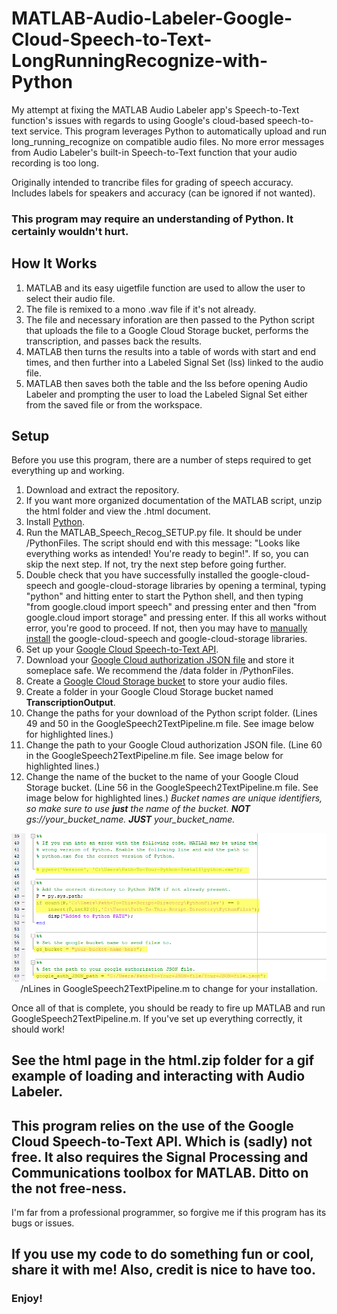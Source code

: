 # MATLAB-Audio-Labeler-Google-Cloud-Speech-to-Text-LongRunningRecognize-with-Python
My attempt at fixing the MATLAB Audio Labeler app's Speech-to-Text function's issues with regards to using Google's cloud-based speech-to-text service. This program leverages Python to automatically upload and run long_running_recognize on compatible audio files. No more error messages from Audio Labeler's built-in Speech-to-Text function that your audio recording is too long.

Originally intended to trancribe files for grading of speech accuracy.
Includes labels for speakers and accuracy (can be ignored if not wanted).

### This program may require an understanding of Python. It certainly wouldn't hurt.

## How It Works
1. MATLAB and its easy uigetfile function are used to allow the user to select their audio file.
2. The file is remixed to a mono .wav file if it's not already.
3. The file and necessary inforation are then passed to the Python script that uploads the file to a Google Cloud Storage bucket, performs the transcription, and passes back the results.
4. MATLAB then turns the results into a table of words with start and end times, and then further into a Labeled Signal Set (lss) linked to the audio file.
5. MATLAB then saves both the table and the lss before opening Audio Labeler and prompting the user to load the Labeled Signal Set either from the saved file or from the workspace.

## Setup
Before you use this program, there are a number of steps required to get everything up and working.
1. Download and extract the repository.
2. If you want more organized documentation of the MATLAB script, unzip the html folder and view the .html document.
3. Install [Python](https://www.python.org/downloads/).
4. Run the MATLAB_Speech_Recog_SETUP.py file. It should be under /PythonFiles. The script should end with this message: "Looks like everything works as intended! You're ready to begin!". If so, you can skip the next step. If not, try the next step before going further.
5. Double check that you have successfully installed the google-cloud-speech and google-cloud-storage libraries by opening a terminal, typing "python" and hitting enter to start the Python shell, and then typing "from google.cloud import speech" and pressing enter and then "from google.cloud import storage" and pressing enter. If this all works without error, you're good to proceed. If not, then you may have to [manually install](https://cloud.google.com/speech-to-text/docs/libraries) the google-cloud-speech and google-cloud-storage libraries.
6. Set up your [Google Cloud Speech-to-Text API](https://cloud.google.com/speech-to-text/docs/quickstart-client-libraries).
7. Download your [Google Cloud authorization JSON file](https://cloud.google.com/speech-to-text/docs/libraries) and store it someplace safe. We recommend the /data folder in /PythonFiles.
8. Create a [Google Cloud Storage bucket](https://cloud.google.com/storage/docs/creating-buckets) to store your audio files.
9. Create a folder in your Google Cloud Storage bucket named __TranscriptionOutput__.
10. Change the paths for your download of the Python script folder. (Lines 49 and 50 in the GoogleSpeech2TextPipeline.m file. See image below for highlighted lines.)
11. Change the path to your Google Cloud authorization JSON file. (Line 60 in the GoogleSpeech2TextPipeline.m file.  See image below for highlighted lines.)
12. Change the name of the bucket to the name of your Google Cloud Storage bucket. (Line 56 in the GoogleSpeech2TextPipeline.m file.  See image below for highlighted lines.) *Bucket names are unique identifiers, so make sure to use **just** the name of the bucket. **NOT** gs://your_bucket_name. **JUST** your_bucket_name.*

<p align="center">
  <img src="ExampleImages/LinesToChange.png" />
  /nLines in GoogleSpeech2TextPipeline.m to change for your installation.
</p>

Once all of that is complete, you should be ready to fire up MATLAB and run GoogleSpeech2TextPipeline.m. If you've set up everything correctly, it should work!

## See the html page in the html.zip folder for a gif example of loading and interacting with Audio Labeler.

## This program relies on the use of the Google Cloud Speech-to-Text API. Which is (sadly) not free. It also requires the Signal Processing and Communications toolbox for MATLAB. Ditto on the not free-ness.

I'm far from a professional programmer, so forgive me if this program has its bugs or issues.

## If you use my code to do something fun or cool, share it with me! Also, credit is nice to have too.
### Enjoy!
